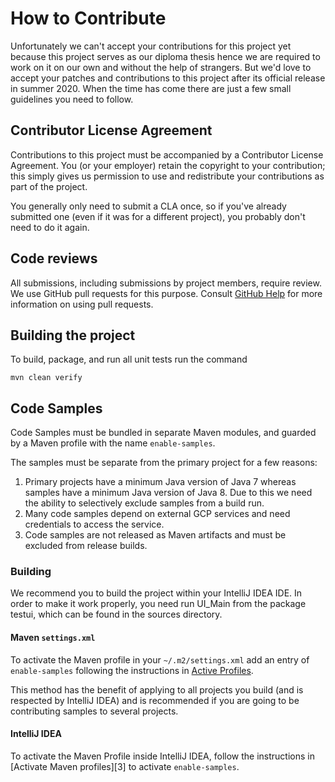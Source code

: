 # How to Contribute

Unfortunately we can't accept your contributions for this project yet because this project serves as our diploma thesis hence we are
required to work on it on our own and without the help of strangers. But we'd love to accept your patches and contributions to this project after its official release in summer 2020. When the time has come there are just a few small guidelines you need to follow.

## Contributor License Agreement

Contributions to this project must be accompanied by a Contributor License
Agreement. You (or your employer) retain the copyright to your contribution;
this simply gives us permission to use and redistribute your contributions as
part of the project.

You generally only need to submit a CLA once, so if you've already submitted one
(even if it was for a different project), you probably don't need to do it
again.

## Code reviews

All submissions, including submissions by project members, require review. We
use GitHub pull requests for this purpose. Consult
[GitHub Help](https://help.github.com/articles/about-pull-requests/) for more
information on using pull requests.

## Building the project

To build, package, and run all unit tests run the command

```
mvn clean verify
```

## Code Samples

Code Samples must be bundled in separate Maven modules, and guarded by a
Maven profile with the name `enable-samples`.

The samples must be separate from the primary project for a few reasons:
1. Primary projects have a minimum Java version of Java 7 whereas samples have
   a minimum Java version of Java 8. Due to this we need the ability to
   selectively exclude samples from a build run.
2. Many code samples depend on external GCP services and need
   credentials to access the service.
3. Code samples are not released as Maven artifacts and must be excluded from 
   release builds.
   
### Building

We recommend you to build the project within your IntelliJ IDEA IDE. In order to
make it work properly, you need run UI_Main from the package testui, which can be
found in the sources directory.

#### Maven `settings.xml`

To activate the Maven profile in your `~/.m2/settings.xml` add an entry of
`enable-samples` following the instructions in [Active Profiles][2].

This method has the benefit of applying to all projects you build (and is
respected by IntelliJ IDEA) and is recommended if you are going to be
contributing samples to several projects.

#### IntelliJ IDEA

To activate the Maven Profile inside IntelliJ IDEA, follow the instructions in
[Activate Maven profiles][3] to activate `enable-samples`.

[1]: https://maven.apache.org/settings.html#Active_Profiles
[2]: https://www.jetbrains.com/help/idea/work-with-maven-profiles.html#activate_maven_profiles
